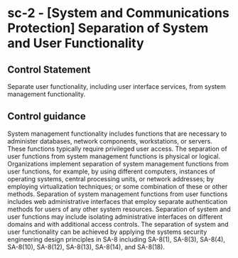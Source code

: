 # sc-2 - \[System and Communications Protection\] Separation of System and User Functionality

## Control Statement

Separate user functionality, including user interface services, from system management functionality.

## Control guidance

System management functionality includes functions that are necessary to administer databases, network components, workstations, or servers. These functions typically require privileged user access. The separation of user functions from system management functions is physical or logical. Organizations implement separation of system management functions from user functions, for example, by using different computers, instances of operating systems, central processing units, or network addresses; by employing virtualization techniques; or some combination of these or other methods. Separation of system management functions from user functions includes web administrative interfaces that employ separate authentication methods for users of any other system resources. Separation of system and user functions may include isolating administrative interfaces on different domains and with additional access controls. The separation of system and user functionality can be achieved by applying the systems security engineering design principles in SA-8 including SA-8(1), SA-8(3), SA-8(4), SA-8(10), SA-8(12), SA-8(13), SA-8(14), and SA-8(18).
